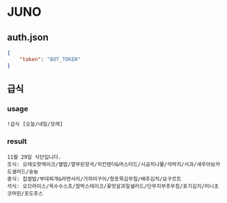 # JUNO

## auth.json
```json
{
    "token": "BOT_TOKEN"
}
```

## 급식

### usage
```
!급식 [오늘/내일/모레]
```

### result
```
11월 29일 식단입니다.
조식: 오레오핫케이크/쌀밥/열무된장국/치킨텐더&머스타드/시금치나물/석박지/사과/새우아보카도샐러드/숭늉
중식: 찹쌀밥/부대찌개&라면사리/가자미구이/청포묵김무침/배추김치/요구르트
석식: 오므라이스/옥수수스프/함박스테이크/꽃맛살과일샐러드/단무지부추무침/포기김치/미니초코머핀/포도쥬스
```
